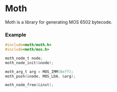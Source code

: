 # Moth

Moth is a library for generating MOS 6502 bytecode.

### Example
```C
#include<moth/moth.h>
#include<moth/mos.h>

moth_node_t node;
moth_node_init(&node);

moth_arg_t arg = MOS_IMM(0xff);
moth_push(&node, MOS_LDA, &arg);

moth_node_free(&inst);
```
